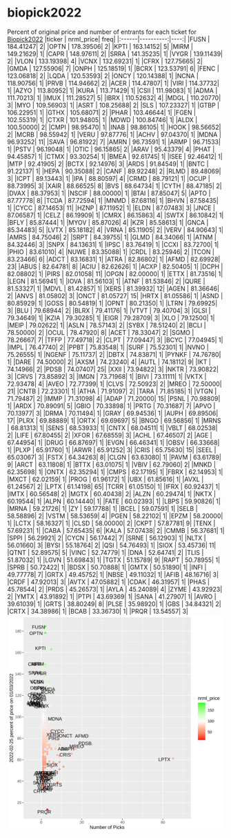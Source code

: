 # biopick2022
Percent of original price and number of entrants for each ticket for [Biopick2022](https://twitter.com/hashtag/Biopick2022)
|ticker | nrml_price| freq|
|:------|----------:|----:|
|FUSN   |  184.41247|    2|
|OPTN   |  178.39506|    2|
|KPTI   |  163.14152|    5|
|MIRM   |  149.21629|    1|
|CAPR   |  148.97611|    2|
|SRRA   |  141.35235|    1|
|VYGR   |  139.11439|    2|
|VLON   |  133.19398|    4|
|VCNX   |  132.69231|    1|
|CFRX   |  127.75665|    2|
|GMDA   |  127.55906|    7|
|ONPH   |  125.18519|    1|
|BCRX   |  123.53791|    6|
|FENC   |  123.06818|    2|
|LQDA   |  120.53593|    2|
|ONCY   |  120.14388|    1|
|NCNA   |  118.90756|    1|
|PRVB   |  114.94662|    2|
|ACER   |  114.47807|    1|
|VIRI   |  114.37732|    1|
|AZYO   |  113.80952|    1|
|KURA   |  113.71429|    1|
|CSII   |  111.98083|    1|
|ADMA   |  111.70213|    1|
|IMUX   |  111.28527|    5|
|IBRX   |  110.52632|    4|
|MDGL   |  110.20770|    3|
|MYO    |  109.56903|    1|
|ASRT   |  108.25688|    2|
|SLS    |  107.23327|    1|
|GTBP   |  106.22951|    1|
|GTHX   |  105.68071|    2|
|PHAR   |  103.46644|    1|
|FGEN   |  102.55319|    1|
|CTXR   |  101.94805|    1|
|MDWD   |  100.84746|    1|
|ALDX   |  100.50000|    2|
|CMPI   |   98.95470|    1|
|INAB   |   98.86105|    1|
|HOOK   |   98.56652|    2|
|MCRB   |   98.55942|    1|
|VERU   |   97.87776|    1|
|ACHV   |   97.04370|    1|
|MDNA   |   96.93252|   11|
|SAVA   |   96.81922|    7|
|AMRN   |   96.73591|    1|
|ARMP   |   96.71533|    1|
|PSTV   |   96.19048|    1|
|OTIC   |   96.15865|    2|
|ARAV   |   95.43379|    4|
|PHAT   |   94.45857|    1|
|CTMX   |   93.30254|    1|
|BMEA   |   92.61745|    1|
|ISEE   |   92.46412|    1|
|MTP    |   92.41905|    2|
|BCTX   |   92.14976|    3|
|ARDS   |   91.84549|    1|
|BNTC   |   91.22137|    1|
|HEPA   |   90.35088|    2|
|CANF   |   89.92248|    2|
|RLMD   |   89.48069|    3|
|ICPT   |   89.13443|    1|
|IPA    |   88.80597|    4|
|CRMD   |   88.79121|    1|
|OCUP   |   88.73995|    3|
|XAIR   |   88.66525|    8|
|BVS    |   88.64734|    1|
|CYTH   |   88.47185|    2|
|DVAX   |   88.37953|    1|
|NSCIF  |   88.00000|    1|
|BTAI   |   87.85047|    5|
|APTO   |   87.77778|    8|
|TCDA   |   87.72594|    1|
|MNMD   |   87.68116|    1|
|BHVN   |   87.58435|    1|
|CYCC   |   87.14653|   11|
|HZNP   |   87.11952|    1|
|ELDN   |   87.07483|    3|
|JNCE   |   87.06587|    1|
|CELZ   |   86.19909|    1|
|CMRX   |   86.15863|    4|
|SWTX   |   86.10842|    1|
|BFLY   |   85.87444|    1|
|MYOV   |   85.87026|    4|
|KZR    |   85.58613|    1|
|GNCA   |   85.34483|    5|
|LVTX   |   85.18182|    4|
|VRNA   |   85.11905|    2|
|VERV   |   84.90643|    1|
|AMRS   |   84.75046|    2|
|SRPT   |   84.39755|    1|
|GLMD   |   84.34066|    1|
|ATNM   |   84.32446|    3|
|SNPX   |   84.13631|    1|
|IPSC   |   83.76419|    1|
|CCXI   |   83.72700|    1|
|PHIO   |   83.61010|    4|
|NUWE   |   83.35088|    1|
|CRDL   |   83.25946|    2|
|TCON   |   83.23466|    6|
|ADCT   |   83.16831|    1|
|ATRA   |   82.86802|    1|
|AFMD   |   82.69928|   23|
|ABUS   |   82.64781|    8|
|ACIU   |   82.62626|    1|
|ACXP   |   82.50405|    1|
|DCPH   |   82.08802|    1|
|PIRS   |   82.01058|   11|
|OPGN   |   82.00000|    1|
|ETTX   |   81.73516|    1|
|LEGN   |   81.56941|    1|
|IOVA   |   81.56103|    1|
|ATNF   |   81.53846|    2|
|QURE   |   81.53327|    1|
|MDVL   |   81.42857|    1|
|XERS   |   81.39932|   12|
|AGEN   |   81.36646|    2|
|ANVS   |   81.05802|    3|
|ONCT   |   81.05727|   15|
|HRTX   |   81.05586|    1|
|ASND   |   80.85929|    1|
|GOSS   |   80.54819|    1|
|OPNT   |   80.21350|    1|
|LTRN   |   79.69925|    3|
|BLU    |   79.68944|    2|
|BLRX   |   79.41176|    1|
|VTVT   |   79.40704|    3|
|GLSI   |   79.34649|    1|
|KZIA   |   79.30285|    1|
|EIGR   |   79.28709|    3|
|XLO    |   79.12500|    1|
|MEIP   |   79.02622|    1|
|ASLN   |   78.57143|    2|
|SYBX   |   78.51240|    2|
|BCLI   |   78.50000|    2|
|OCUL   |   78.47920|    8|
|ACET   |   78.33047|    2|
|SGMO   |   78.26667|    7|
|TFFP   |   77.49718|    2|
|CLPT   |   77.09447|    3|
|BCYC   |   77.04945|    1|
|IMPL   |   76.47740|    2|
|PPBT   |   75.83548|    1|
|SURF   |   75.52301|    1|
|NVNO   |   75.26555|    1|
|NGENF  |   75.11737|    2|
|DBTX   |   74.83871|    1|
|PYNKF  |   74.76780|    1|
|DARE   |   74.50000|    2|
|AXSM   |   74.23240|    4|
|AUTL   |   74.18112|    9|
|IKT    |   74.14966|    2|
|PDSB   |   74.07407|   25|
|XXII   |   73.94822|    3|
|NKTR   |   73.90822|    3|
|CRVS   |   73.85892|    3|
|IMGN   |   73.71968|    1|
|BIVI   |   73.11111|    1|
|VKTX   |   72.93478|    4|
|AVEO   |   72.77399|    1|
|CLVS   |   72.50923|    2|
|MREO   |   72.50000|   21|
|CNTB   |   72.23301|    1|
|ATHA   |   71.91097|    2|
|TARA   |   71.85185|    1|
|VTGN   |   71.79487|    2|
|IMMP   |   71.31098|    4|
|ADAP   |   71.20000|   15|
|PSNL   |   70.98809|    1|
|ARDX   |   70.89091|    5|
|GBIO   |   70.33898|    1|
|PRTG   |   70.31687|    7|
|APVO   |   70.13977|    3|
|DRMA   |   70.11494|    1|
|GRAY   |   69.94536|    1|
|AUPH   |   69.89506|   17|
|PLRX   |   69.88889|    1|
|ORTX   |   69.69697|    5|
|BNGO   |   69.56856|    1|
|MRNS   |   68.81313|    1|
|SENS   |   68.53933|    1|
|CNTX   |   68.04511|    1|
|VBLT   |   68.02538|    2|
|LIFE   |   67.80455|    2|
|XFOR   |   67.68559|    3|
|ACHL   |   67.46507|    2|
|AGE    |   67.44954|    1|
|DRUG   |   66.87697|    1|
|EVGN   |   66.46341|    1|
|OBSV   |   66.33668|    1|
|PLXP   |   65.91760|    1|
|ARWR   |   65.91252|    3|
|CRIS   |   65.75630|   15|
|SEEL   |   65.03067|    3|
|FSTX   |   64.34263|    8|
|CLGN   |   63.63080|    1|
|PAVM   |   63.61789|    9|
|ARCT   |   63.11808|    1|
|BTTX   |   63.01075|    1|
|VBIV   |   62.79060|    2|
|MNKD   |   62.35698|    1|
|ONTX   |   62.35294|    1|
|CMPS   |   62.17195|    1|
|FBRX   |   62.14953|    1|
|MXCT   |   62.02159|    1|
|PROG   |   61.96172|    1|
|UBX    |   61.85616|    1|
|AVXL   |   61.24567|    2|
|LPTX   |   61.14198|   65|
|TCRR   |   61.05150|    1|
|IFRX   |   60.92437|    1|
|IMTX   |   60.56548|    2|
|MGTX   |   60.40438|    2|
|ALZN   |   60.29474|    1|
|NKTX   |   60.19544|    1|
|ALPN   |   60.14440|    1|
|FATE   |   60.02393|    1|
|LBPS   |   59.90826|    1|
|MRNA   |   59.21726|    1|
|ZY     |   59.17788|    1|
|BCEL   |   59.07591|    1|
|SELB   |   58.58896|    2|
|VSTM   |   58.53659|    4|
|PGEN   |   58.22102|    1|
|EPZM   |   58.20000|    1|
|LCTX   |   58.16327|    1|
|CLSD   |   58.00000|    2|
|CKPT   |   57.87781|    9|
|TENX   |   57.69231|    1|
|CABA   |   57.65435|    6|
|KALA   |   57.07438|    2|
|CMMB   |   56.37681|    1|
|SPPI   |   56.29921|    2|
|CYCN   |   56.17442|    7|
|SRNE   |   56.12903|    1|
|NLTX   |   56.01660|    3|
|BYSI   |   55.18764|    2|
|QSI    |   54.76493|    1|
|SIOX   |   53.45736|   11|
|QTNT   |   52.89575|    5|
|VINC   |   52.74779|    1|
|DNA    |   52.64741|    2|
|TLIS   |   51.87032|    1|
|LGVN   |   51.69843|    1|
|TGTX   |   51.15789|    9|
|RAPT   |   50.78955|    1|
|SPRB   |   50.72422|    1|
|BDSX   |   50.70888|    1|
|GMTX   |   50.51890|    1|
|INFI   |   49.77778|    7|
|GRTX   |   49.45752|    1|
|NBSE   |   49.11032|    1|
|AFIB   |   48.16716|    3|
|CRDF   |   47.92013|    3|
|AVTX   |   47.05882|    1|
|CDAK   |   46.31957|    1|
|PHAS   |   45.78544|    2|
|PRDS   |   45.26573|    1|
|AYLA   |   45.24089|    4|
|ZYME   |   43.92923|    2|
|YMTX   |   43.91892|    1|
|PTPI   |   43.69369|    1|
|SANA   |   41.27907|    1|
|AVRO   |   39.61039|    1|
|GRTS   |   38.80249|    8|
|PLSE   |   35.98920|    1|
|GBS    |   34.84321|    2|
|CRTX   |   34.38986|    1|
|BCAB   |   33.36730|    1|
|PRQR   |   13.54557|    3|
![retvspicks](biopicks.png?raw=true)
